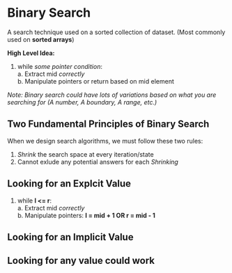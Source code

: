 # Binary Search

A search technique used on a sorted collection of dataset. (Most commonly used on **sorted arrays**)

**High Level Idea:**

1. while *some pointer condition*: <br>
  a. Extract mid *correctly* <br>
  b. Manipulate pointers or return based on mid element <br>

*Note: Binary search could have lots of variations based on what you are searching for (A number, A boundary, A range, etc.)*

## Two Fundamental Principles of Binary Search

When we design search algorithms, we must follow these two rules: <br>
1. *Shrink* the search space at every iteration/state <br>
2. Cannot exlude any potential answers for each *Shrinking* <br>

## Looking for an Explcit Value

1. while **l <= r**: <br>
  a. Extract mid *correctly* <br>
  b. Manipulate pointers: **l = mid + 1 OR r = mid - 1**

## Looking for an Implicit Value

## Looking for any value could work


  

